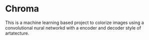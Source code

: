 # Chroma
This is a machine learning based project to colorize images using a convolutional nural networkd with a encoder and decoder style of artatecture.
